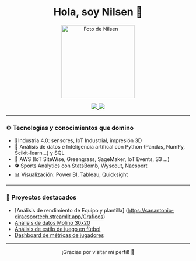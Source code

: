 <h1 align="center">Hola, soy Nilsen 👋</h1>

<p align="center">
  <img src="https://tu-imagen-url.jpg" width="200" alt="Foto de Nilsen"/>
</p>

<p align="center">
  <a href="https://www.linkedin.com/in/nilsen-alvarez-meza/" target="_blank">
    <img src="https://img.shields.io/badge/LinkedIn-0077B5?style=flat-square&logo=linkedin&logoColor=white" />
  </a>
  <a href="https://www.youtube.com/@nilsen97am/videos" target="_blank">
    <img src="https://img.shields.io/badge/YouTube-FF0000?style=flat-square&logo=youtube&logoColor=white" />
  </a>
  </a>
</p>

---

### ⚙️ Tecnologías y conocimientos que domino

- 🦾Industria 4.0: sensores, IoT Industrial, impresión 3D
- 🧠 Análisis de datos e Inteligencia artifical con Python (Pandas, NumPy, Scikit-learn...) y SQL
- 🧩 AWS (IoT SiteWise, Greengrass, SageMaker, IoT Events, S3 ...)
- ⚽ Sports Analytics con StatsBomb, Wyscout, Nacsport
- 📊 Visualización: Power BI, Tableau, Quicksight
  
---

### 📂 Proyectos destacados

- [Análisis de rendimiento de Equipo y plantilla] (https://sanantonio-diracsportech.streamlit.app/Graficos)
- [Análisis de datos Molino 30x20](https://github.com/tuusuario/proyecto-3)
- [Análisis de estilo de juego en fútbol](https://github.com/tuusuario/proyecto-1)
- [Dashboard de métricas de jugadores](https://melgar-stats.streamlit.app/)

---

<p align="center">
  ¡Gracias por visitar mi perfil! 🤝
</p>


